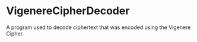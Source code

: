 VigenereCipherDecoder
=====================

A program used to decode ciphertext that was encoded using the Vigenere Cipher.
